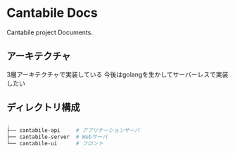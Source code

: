 # Cantabile Docs

Cantabile project Documents.

## アーキテクチャ

3層アーキテクチャで実装している
今後はgolangを生かしてサーバーレスで実装したい

## ディレクトリ構成

```sh
.
├── cantabile-api     # アプリケーションサーバ
├── cantabile-server  # Webサーバ
└── cantabile-ui      # フロント
```